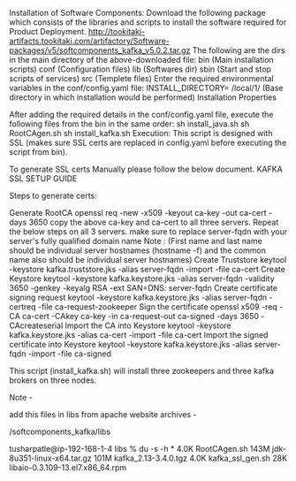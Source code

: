 Installation of Software Components:
Download the following package which consists of the libraries and scripts to install the software required for Product Deployment.
http://tookitaki-artifacts.tookitaki.com/artifactory/Software-packages/v5/softcomponents_kafka_v5.0.2.tar.gz
The following are the dirs in the main directory of the above-downloaded file: 
bin (Main installation scripts)
conf (Configuration files)
lib (Softwares dir)
sbin (Start and stop scripts of services)
src (Templete files)
Enter the required environmental variables in the conf/config.yaml file:
INSTALL_DIRECTORY=  /local/1/  (Base directory in which installation would be performed)
Installation Properties




After adding the required details in the conf/config.yaml file, execute the following files from the bin in the same order:
sh install_java.sh
sh RootCAgen.sh
sh install_kafka.sh
Execution:
This script is designed with SSL (makes sure SSL certs are replaced in config.yaml before executing the script from bin).
 
To generate SSL certs Manually  please follow the below document.
KAFKA SSL SETUP GUIDE
 

Steps to generate certs:

Generate RootCA
openssl req -new -x509 -keyout ca-key -out ca-cert -days 3650
copy the above ca-key and ca-cert to all three servers.
Repeat the below steps on all 3 servers. make sure to replace server-fqdn with your server's fully qualified domain name
Note : (First name and last name should be individual server hostnames (hostname -f) and the common name also should be individual server hostnames)
Create Truststore
keytool -keystore kafka.truststore.jks -alias server-fqdn -import -file ca-cert
Create Keystore
 keytool -keystore kafka.keystore.jks -alias server-fqdn -validity 3650 -genkey -keyalg RSA -ext SAN=DNS: server-fqdn
Create certificate signing request
 keytool -keystore kafka.keystore.jks -alias server-fqdn -certreq -file ca-request-zookeeper
Sign the certificate
 openssl x509 -req -CA ca-cert -CAkey ca-key -in ca-request-out ca-signed -days 3650 -CAcreateserial
Import the CA into Keystore
 keytool -keystore kafka.keystore.jks -alias ca-cert -import -file ca-cert
Import the signed certificate into Keystore
 keytool -keystore kafka.keystore.jks -alias server-fqdn -import -file ca-signed

This script (install_kafka.sh) will install three zookeepers and three kafka brokers on three nodes.



Note - 

add this files in libs from apache website archives - 

/softcomponents_kafka/libs

tusharpatle@ip-192-168-1-4 libs % du -s -h *
4.0K	RootCAgen.sh
143M	jdk-8u351-linux-x64.tar.gz
101M	kafka_2.13-3.4.0.tgz
4.0K	kafka_ssl_gen.sh
 28K	libaio-0.3.109-13.el7.x86_64.rpm

